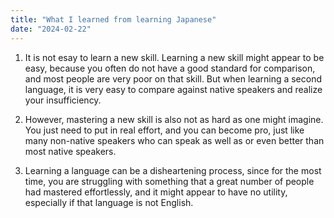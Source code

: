 ```yaml
---
title: "What I learned from learning Japanese"
date: "2024-02-22"
---
```


1. It is not esay to learn a new skill. Learning a new skill might appear to be easy, because you often do not have a good standard for comparison, and most people are very poor on that skill. But when learning a second language, it is very easy to compare against native speakers and realize your insufficiency.

2. However, mastering a new skill is also not as hard as one might imagine. You just need to put in real effort, and you can become pro, just like many non-native speakers who can speak as well as or even better than most native speakers.

3. Learning a language can be a disheartening process, since for the most time, you are struggling with something that a great number of people had mastered effortlessly, and it might appear to have no utility, especially if that language is not English.
